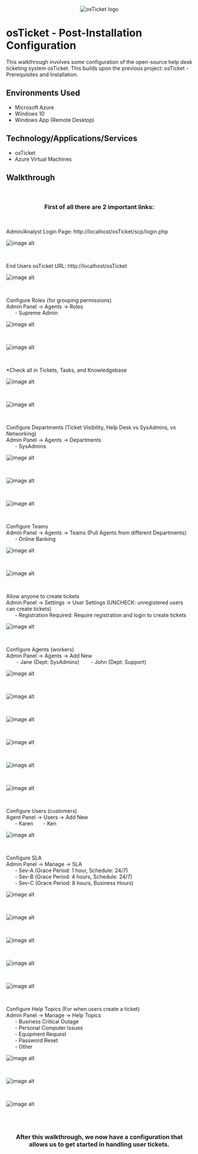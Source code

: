 <p align="center">
<img src="https://i.imgur.com/Clzj7Xs.png" alt="osTicket logo"/>
</p>

<h1>osTicket - Post-Installation Configuration</h1>
This walkthrough involves some configuration of the open-source help desk ticketing system osTicket. This builds upon the previous project: osTicket - Prerequisites and Installation.<br />


<h2>Environments Used</h2>

- Microsoft Azure 
- Windows 10
- Windows App (Remote Desktop)

<h2>Technology/Applications/Services </h2>

- osTicket
- Azure Virtual Machines




<h2>Walkthrough</h2>

</br>
<h3 align="center">
  First of all there are 2 important links:
</h3>
</br>

Admin/Analyst Login Page:
http://localhost/osTicket/scp/login.php
  
![image alt](https://github.com/GursimarJ/post-install-config/blob/1da6c0122c789f5a1058b0c02fb343b5a0377398/assets/Part2Pic1.png)
</p>
<br />
<p>
End Users osTicket URL:
http://localhost/osTicket
  

![image alt](https://github.com/GursimarJ/post-install-config/blob/1da6c0122c789f5a1058b0c02fb343b5a0377398/assets/Part2Pic2.png)
</p>
<br />
<p>
Configure Roles (for grouping permissions)<br />
Admin Panel -> Agents -> Roles<br />
&nbsp;&nbsp;&nbsp;&nbsp;&nbsp;&nbsp;- Supreme Admin

</p>



![image alt](https://github.com/GursimarJ/post-install-config/blob/1da6c0122c789f5a1058b0c02fb343b5a0377398/assets/Part2Pic3.png)

<br />



![image alt](https://github.com/GursimarJ/post-install-config/blob/1da6c0122c789f5a1058b0c02fb343b5a0377398/assets/Part2Pic4.png)
</p>
<br />
<p>
*Check all in Tickets, Tasks, and Knowledgebase
</p>



![image alt](https://github.com/GursimarJ/post-install-config/blob/1da6c0122c789f5a1058b0c02fb343b5a0377398/assets/Part2Pic5.png)

<br />




![image alt](https://github.com/GursimarJ/post-install-config/blob/1da6c0122c789f5a1058b0c02fb343b5a0377398/assets/Part2Pic6.png)
</p>
<br />
<p>
Configure Departments (Ticket Visibility, Help Desk vs SysAdmins, vs Networking)<br />
Admin Panel -> Agents -> Departments<br />
&nbsp;&nbsp;&nbsp;&nbsp;&nbsp;&nbsp;- SysAdmins
</p>



![image alt](https://github.com/GursimarJ/post-install-config/blob/1da6c0122c789f5a1058b0c02fb343b5a0377398/assets/Part2Pic7.png)

<br />




![image alt](https://github.com/GursimarJ/post-install-config/blob/1da6c0122c789f5a1058b0c02fb343b5a0377398/assets/Part2Pic8.png)
</p>
<br />




![image alt](https://github.com/GursimarJ/post-install-config/blob/1da6c0122c789f5a1058b0c02fb343b5a0377398/assets/Part2Pic9.png)
</p>
<br />
<p>
Configure Teams<br />
Admin Panel -> Agents -> Teams (Pull Agents from different Departments)<br />
&nbsp;&nbsp;&nbsp;&nbsp;&nbsp;&nbsp;- Online Banking

  
</p>



![image alt](https://github.com/GursimarJ/post-install-config/blob/1da6c0122c789f5a1058b0c02fb343b5a0377398/assets/Part2Pic10.png)
</p>
<br />




![image alt](https://github.com/GursimarJ/post-install-config/blob/1da6c0122c789f5a1058b0c02fb343b5a0377398/assets/Part2Pic11.png)
</p>
<br />
<p>
Allow anyone to create tickets<br />
Admin Panel -> Settings -> User Settings (UNCHECK: unregistered users can create tickets)<br />
&nbsp;&nbsp;&nbsp;&nbsp;&nbsp;&nbsp;- Registration Required: Require registration and login to create tickets 
</p>



![image alt](https://github.com/GursimarJ/post-install-config/blob/1da6c0122c789f5a1058b0c02fb343b5a0377398/assets/Part2Pic12.png)
</p>
<br />
<p>
Configure Agents (workers)<br />
Admin Panel -> Agents -> Add New<br />
&nbsp;&nbsp;&nbsp;&nbsp;&nbsp;&nbsp;
- Jane (Dept: SysAdmins)
&nbsp;&nbsp;&nbsp;&nbsp;&nbsp;&nbsp;
- John (Dept: Support)

</p>



![image alt](https://github.com/GursimarJ/post-install-config/blob/1da6c0122c789f5a1058b0c02fb343b5a0377398/assets/Part2Pic13.png)

<br />




![image alt](https://github.com/GursimarJ/post-install-config/blob/1da6c0122c789f5a1058b0c02fb343b5a0377398/assets/Part2Pic14.png)
</p>
<br />




![image alt](https://github.com/GursimarJ/post-install-config/blob/1da6c0122c789f5a1058b0c02fb343b5a0377398/assets/Part2Pic15.png)
</p>
<br />




![image alt](https://github.com/GursimarJ/post-install-config/blob/1da6c0122c789f5a1058b0c02fb343b5a0377398/assets/Part2Pic16.png)
</p>
<br />




![image alt](https://github.com/GursimarJ/post-install-config/blob/1da6c0122c789f5a1058b0c02fb343b5a0377398/assets/Part2Pic17.png)
</p>
<br />



![image alt](https://github.com/GursimarJ/post-install-config/blob/1da6c0122c789f5a1058b0c02fb343b5a0377398/assets/Part2Pic18.png)
</p>
<br />
<p>
Configure Users (customers)<br />
Agent Panel -> Users -> Add New<br />
&nbsp;&nbsp;&nbsp;&nbsp;&nbsp;&nbsp;- Karen
&nbsp;&nbsp;&nbsp;&nbsp;&nbsp;&nbsp;- Ken

</p>



![image alt](https://github.com/GursimarJ/post-install-config/blob/1da6c0122c789f5a1058b0c02fb343b5a0377398/assets/Part2Pic19.png)
</p>
<br />
<p>
Configure SLA<br />
Admin Panel -> Manage -> SLA<br />
&nbsp;&nbsp;&nbsp;&nbsp;&nbsp;&nbsp;- Sev-A (Grace Period: 1 hour, Schedule: 24/7)<br />
&nbsp;&nbsp;&nbsp;&nbsp;&nbsp;&nbsp;- Sev-B (Grace Period: 4 hours, Schedule: 24/7)<br />
&nbsp;&nbsp;&nbsp;&nbsp;&nbsp;&nbsp;- Sev-C (Grace Period: 8 hours, Business Hours)

</p>



![image alt](https://github.com/GursimarJ/post-install-config/blob/1da6c0122c789f5a1058b0c02fb343b5a0377398/assets/Part2Pic20.png)
</p>
<br />




![image alt](https://github.com/GursimarJ/post-install-config/blob/1da6c0122c789f5a1058b0c02fb343b5a0377398/assets/Part2Pic21.png)
</p>
<br />




![image alt](https://github.com/GursimarJ/post-install-config/blob/1da6c0122c789f5a1058b0c02fb343b5a0377398/assets/Part2Pic22.png)
</p>
<br />




![image alt](https://github.com/GursimarJ/post-install-config/blob/1da6c0122c789f5a1058b0c02fb343b5a0377398/assets/Part2Pic23.png)
</p>
<br />




![image alt](https://github.com/GursimarJ/post-install-config/blob/1da6c0122c789f5a1058b0c02fb343b5a0377398/assets/Part2Pic24.png)
</p>
<br />
<p>
Configure Help Topics (For when users create a ticket)<br />
Admin Panel -> Manage -> Help Topics<br />
&nbsp;&nbsp;&nbsp;&nbsp;&nbsp;&nbsp;- Business Critical Outage<br />
&nbsp;&nbsp;&nbsp;&nbsp;&nbsp;&nbsp;- Personal Computer Issues<br />
&nbsp;&nbsp;&nbsp;&nbsp;&nbsp;&nbsp;- Equipment Request<br />
&nbsp;&nbsp;&nbsp;&nbsp;&nbsp;&nbsp;- Password Reset<br />
&nbsp;&nbsp;&nbsp;&nbsp;&nbsp;&nbsp;- Other
</p>



![image alt](https://github.com/GursimarJ/post-install-config/blob/1da6c0122c789f5a1058b0c02fb343b5a0377398/assets/Part2Pic25.png)
</p>
<br />




![image alt](https://github.com/GursimarJ/post-install-config/blob/1da6c0122c789f5a1058b0c02fb343b5a0377398/assets/Part2Pic26.png)
</p>
<br />




![image alt](https://github.com/GursimarJ/post-install-config/blob/1da6c0122c789f5a1058b0c02fb343b5a0377398/assets/Part2Pic27.png)
</p>
<br />
<br />
<p>
<h3 align="center">
  After this walkthrough, we now have a configuration that allows us to get started in handling user tickets.
  </h3>
</p>


